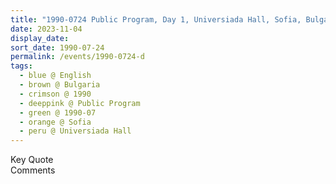 ```yaml
---
title: "1990-0724 Public Program, Day 1, Universiada Hall, Sofia, Bulgaria"
date: 2023-11-04
display_date: 
sort_date: 1990-07-24
permalink: /events/1990-0724-d
tags:
  - blue @ English
  - brown @ Bulgaria
  - crimson @ 1990
  - deeppink @ Public Program
  - green @ 1990-07
  - orange @ Sofia
  - peru @ Universiada Hall
---
```


<wave-list>
  <list-title color="green" width="75">Key Quote</list-title>
  <list-item color="BlanchedAlmond"  width="200"></list-item>
  <list-item color="Lavender"></list-item>
  <list-item color="BlanchedAlmond"></list-item>
</wave-list>

<br>

<wave-list>
  <list-title color="green" width="75">Comments</list-title>
  <list-item color="BlanchedAlmond"  width="200"></list-item>
  <list-item color="Lavender"></list-item>
  <list-item color="BlanchedAlmond"></list-item>
</wave-list>